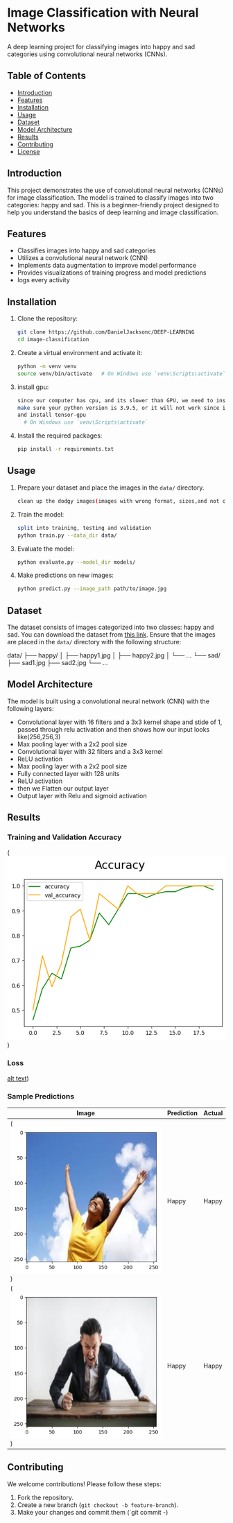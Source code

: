 # Image Classification with Neural Networks

A deep learning project for classifying images into happy and sad categories using convolutional neural networks (CNNs).

## Table of Contents

- [Introduction](#introduction)
- [Features](#features)
- [Installation](#installation)
- [Usage](#usage)
- [Dataset](#dataset)
- [Model Architecture](#model-architecture)
- [Results](#results)
- [Contributing](#contributing)
- [License](#license)

## Introduction

This project demonstrates the use of convolutional neural networks (CNNs) for image classification. The model is trained to classify images into two categories: happy and sad. This is a beginner-friendly project designed to help you understand the basics of deep learning and image classification.

## Features

- Classifies images into happy and sad categories
- Utilizes a convolutional neural network (CNN)
- Implements data augmentation to improve model performance
- Provides visualizations of training progress and model predictions
- logs every activity

## Installation

1. Clone the repository:
    ```sh
    git clone https://github.com/DanielJacksonc/DEEP-LEARNING
    cd image-classification
    ```

2. Create a virtual environment and activate it:
    ```sh
    python -m venv venv
    source venv/bin/activate   # On Windows use `venv\Scripts\activate`
    ```
3. install gpu:
    ```sh
    since our computer has cpu, and its slower than GPU, we need to install GPU in pur tensorflow.
    make sure your python version is 3.9.5, or it will not work since it deprecated.
    and install tensor-gpu 
      # On Windows use `venv\Scripts\activate`
    ```

4. Install the required packages:
    ```sh
    pip install -r requirements.txt
    ```

## Usage

1. Prepare your dataset and place the images in the `data/` directory.
   ```sh
   clean up the dodgy images(images with wrong format, sizes,and not compatible)
   ```

2. Train the model:
    ```sh
    split into training, testing and validation
    python train.py --data_dir data/
    ```

3. Evaluate the model:
    ```sh
    python evaluate.py --model_dir models/
    ```

4. Make predictions on new images:
    ```sh
    python predict.py --image_path path/to/image.jpg
    ```

## Dataset

The dataset consists of images categorized into two classes: happy and sad. You can download the dataset from [this link](https://www.google.com/search?q=sad+people&sca_esv=b39c937a77fb6461&udm=2&biw=1666&bih=1262&sxsrf=ADLYWIJA7eHCPeZmQTEmql9y237iC8nZww%3A1718459084379&ei=zJptZtzWFpCLkPIPvv61oAQ&ved=0ahUKEwjc7KP63t2GAxWQBUQIHT5_DUQQ4dUDCBA&uact=5&oq=sad+people&gs_lp=Egxnd3Mtd2l6LXNlcnAiCnNhZCBwZW9wbGUyDRAAGIAEGLEDGEMYigUyChAAGIAEGEMYigUyChAAGIAEGEMYigUyBRAAGIAEMgUQABiABDIFEAAYgAQyBRAAGIAEMgUQABiABDIFEAAYgAQyBRAAGIAESLEfUPEPWNIdcAV4AJABAJgBZ6ABiAeqAQM5LjG4AQPIAQD4AQGYAg-gAsgHwgIIEAAYgAQYsQOYAwCIBgGSBwQxNC4xoAe3MQ&sclient=gws-wiz-serp). Ensure that the images are placed in the `data/` directory with the following structure:

data/
├── happy/
│ ├── happy1.jpg
│ ├── happy2.jpg
│ └── ...
└── sad/
├── sad1.jpg
├── sad2.jpg
└── ...

## Model Architecture

The model is built using a convolutional neural network (CNN) with the following layers:

- Convolutional layer with 16 filters and a 3x3 kernel shape and stide of 1, passed through relu activation and then shows how our input looks like(256,256,3)
- Max pooling layer with a 2x2 pool size
- Convolutional layer with 32 filters and a 3x3 kernel
- ReLU activation
- Max pooling layer with a 2x2 pool size
- Fully connected layer with 128 units
- ReLU activation
- then we Flatten our output layer
- Output layer with Relu and sigmoid activation

## Results

### Training and Validation Accuracy

(![alt text](image.png))

### Loss

[alt text](image-1.png))

### Sample Predictions

| Image | Prediction | Actual |
|-------|------------|--------|
| (![alt text](image-2.png)) | Happy | Happy |
| (![alt text](image-3.png)) | Happy | Happy |


## Contributing

We welcome contributions! Please follow these steps:

1. Fork the repository.
2. Create a new branch (`git checkout -b feature-branch`).
3. Make your changes and commit them (`git commit -)




